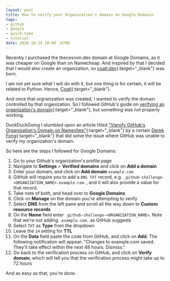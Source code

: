 ```yaml
---
layout: post
title: How to verify your Organization's domain on Google Domains
tags:
- github
- google
- quick-take
- tutorial
date: 2020-10-14 18:00 -0700
---
```

Recently I purchased the thecesrom.dev domain at Google Domains, as it was cheaper on Google than on Namecheap. And inspired by that I decided that I would also create an organization, so [coatl.dev](https://github.com/coatl-dev){:target="_blank"} was born.

I am not yet sure what I will do with it, but one thing is for certain, it will be related to Python. Hence, [Coatl](https://en.wikipedia.org/wiki/Coatl){:target="_blank"}.

And once that orgranization was created, I wanted to verify the domain controlled by that organization. So I followed GitHub's guide on [verifying an organization's domain](https://docs.github.com/en/free-pro-team@latest/github/setting-up-and-managing-organizations-and-teams/verifying-your-organizations-domain){:target="_blank"}, but something was not properly working.

DuckDuckGoing I stumbled upon an article titled ["Vierofy GitHub's Organization's Domain on Namechep"](https://medium.com/@derekfong/verify-github-organizations-domain-on-namecheap-9b2af148679a){:target="_blank"} by a certain [Derek Fong](https://medium.com/@derekfong){:target="_blank"} that did solve the issue where GitHub was unable to verify my organization's domain.

So here are the steps I followed for Google Domains:

1. Go to your Github's organization's profile page
1. Navigate to **Settings** > **Verified domains** and click on **Add a domain**
1. Enter your domain, and click on **Add domain**
    `example.com`
1. GitHub will require you to add a `DNS TXT` record, e.g. `_github-challenge-<ORGANIZATION_NAME>.example.com.`, and it will also provide a value for that record. 
1. Take note of both, and head over to **Google Domains**
1. Click on **Manage** on the domain you're attempting to verify
1. Select **DNS** from the left pane and scroll all the way down to **Custom resource records**
1. On the **Name** field enter `_github-challenge-<ORGANIZATION_NAME>`. Note that we're not adding `.example.com.` as GitHub suggests
1. Select `TXT` as **Type** from the dropdown
1. Leave the `1H` setting for **TTL**
1. On the **Data** field paste the code from GitHub, and click on **Add**. The following notification will appear: "Changes to example.com saved. They'll take effect within the next 48 hours. Dismiss."
1. Go back to the verification process on GitHub, and click on **Verify domain**, which will tell you that the verification process might take up to 72 hours

And as easy as that, you're done.